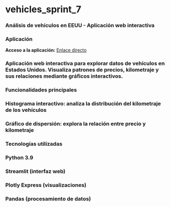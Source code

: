 # vehicles_sprint_7

### Análisis de vehículos en EEUU - Aplicación web interactiva

### Aplicación 

**Acceso a la aplicación:** [Enlace directo](https://vehicles-sprint-7-1.onrender.com)

### Aplicación web interactiva para explorar datos de vehículos en Estados Unidos. Visualiza patrones de precios, kilometraje y sus relaciones mediante gráficos interactivos.

### Funcionalidades principales

### Histograma interactivo: analiza la distribución del kilometraje de los vehículos

### Gráfico de dispersión: explora la relación entre precio y kilometraje

### Tecnologías utilizadas

### Python 3.9

### Streamlit (interfaz web)

### Plotly Express (visualizaciones)

### Pandas (procesamiento de datos)